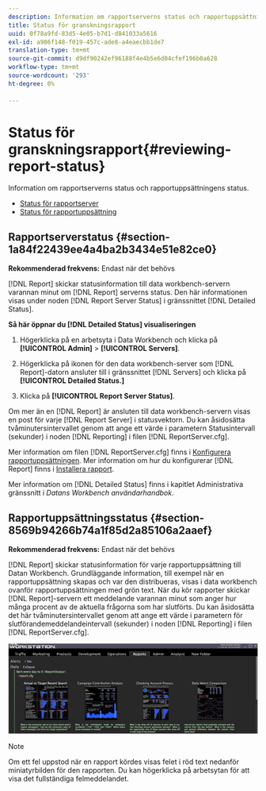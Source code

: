 ```yaml
---
description: Information om rapportserverns status och rapportuppsättningens status.
title: Status för granskningsrapport
uuid: 0f78a9fd-83d5-4e05-b7d1-d841033a5616
exl-id: a986f148-f019-457c-ade8-a4eaecbb1de7
translation-type: tm+mt
source-git-commit: d9df90242ef96188f4e4b5e6d04cfef196b0a628
workflow-type: tm+mt
source-wordcount: '293'
ht-degree: 0%

---
```


# Status för granskningsrapport{#reviewing-report-status}

Information om rapportserverns status och rapportuppsättningens status.

* [Status för rapportserver](../../../home/c-rpt-oview/c-admin-rpt/c-rev-rpt-st.md#section-1a84f22439ee4a4ba2b3434e51e82ce0)
* [Status för rapportuppsättning](../../../home/c-rpt-oview/c-admin-rpt/c-rev-rpt-st.md#section-8569b94266b74a1f85d2a85106a2aaef)

## Rapportserverstatus {#section-1a84f22439ee4a4ba2b3434e51e82ce0}

**Rekommenderad frekvens:** Endast när det behövs

[!DNL Report] skickar statusinformation till data workbench-servern varannan minut om  [!DNL Report] serverns status. Den här informationen visas under noden [!DNL Report Server Status] i gränssnittet [!DNL Detailed Status].

**Så här öppnar du  [!DNL Detailed Status] visualiseringen**

1. Högerklicka på en arbetsyta i Data Workbench och klicka på **[!UICONTROL Admin]** > **[!UICONTROL Servers]**.

1. Högerklicka på ikonen för den data workbench-server som [!DNL Report]-datorn ansluter till i gränssnittet [!DNL Servers] och klicka på **[!UICONTROL Detailed Status.]**

1. Klicka på **[!UICONTROL Report Server Status]**.

Om mer än en [!DNL Report] är ansluten till data workbench-servern visas en post för varje [!DNL Report Server] i statusvektorn. Du kan åsidosätta tvåminutersintervallet genom att ange ett värde i parametern Statusintervall (sekunder) i noden [!DNL Reporting] i filen [!DNL ReportServer.cfg].

Mer information om filen [!DNL ReportServer.cfg] finns i [Konfigurera rapportuppsättningen](../../../home/c-rpt-oview/c-work-rpt-sets/t-create-rpt-set/t-config-rpt-set/t-config-rpt-set.md#task-cfb2fd0c28bc48c2acdd582fe0d670d0). Mer information om hur du konfigurerar [!DNL Report] finns i [Installera rapport](../../../home/c-rpt-oview/c-inst-rpt/c-inst-rpt.md#concept-3b8696a5b7f04ebfaafec7ff55890d91).

Mer information om [!DNL Detailed Status] finns i kapitlet Administrativa gränssnitt i *Datans Workbench användarhandbok*.

## Rapportuppsättningsstatus {#section-8569b94266b74a1f85d2a85106a2aaef}

**Rekommenderad frekvens:** Endast när det behövs

[!DNL Report] skickar statusinformation för varje rapportuppsättning till Datan Workbench. Grundläggande information, till exempel när en rapportuppsättning skapas och var den distribueras, visas i data workbench ovanför rapportuppsättningen med grön text. När du kör rapporter skickar [!DNL Report]-servern ett meddelande varannan minut som anger hur många procent av de aktuella frågorna som har slutförts. Du kan åsidosätta det här tvåminutersintervallet genom att ange ett värde i parametern för slutförandemeddelandeintervall (sekunder) i noden [!DNL Reporting] i filen [!DNL ReportServer.cfg].

![](assets/report_status.png)

>[!NOTE]
>
>Om ett fel uppstod när en rapport kördes visas felet i röd text nedanför miniatyrbilden för den rapporten. Du kan högerklicka på arbetsytan för att visa det fullständiga felmeddelandet.
